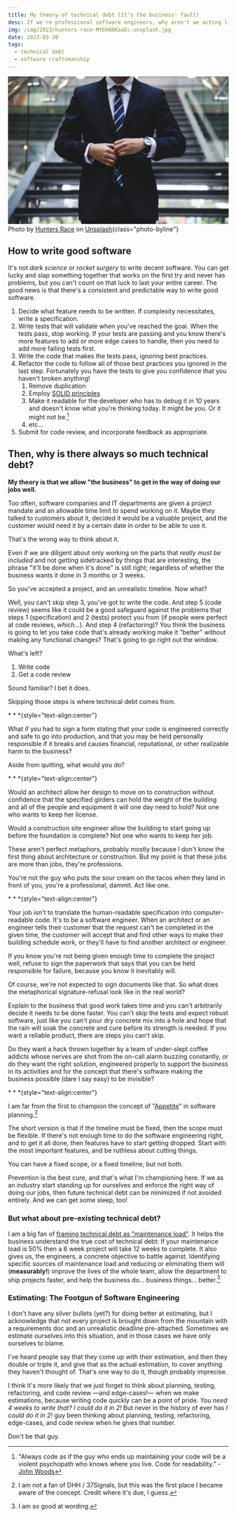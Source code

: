 ```yaml
---
title: My theory of technical debt (It's the business' fault)
desc: If we're professional software engineers, why aren't we acting like professionals?
img: /img/2023/hunters-race-MYbhN8KaaEc-unsplash.jpg
date: 2023-03-30
tags:
  - technical debt
  - software craftsmanship
---
```


![An old fashioned metal key](/img/2023/hunters-race-MYbhN8KaaEc-unsplash.jpg)
Photo by <a href="https://unsplash.com/@huntersrace?utm_source=unsplash&utm_medium=referral&utm_content=creditCopyText">Hunters Race</a> on <a href="https://unsplash.com/photos/MYbhN8KaaEc?utm_source=unsplash&utm_medium=referral&utm_content=creditCopyText">Unsplash</a>{class="photo-byline"}

## How to write good software

It's not _dark science_ or _rocket surgery_ to write decent software. You can get lucky and slap something together that works on the first try and never has problems, but you can't count on that luck to last your entire career. The good news is that there's a consistent and predictable way to write good software.

1. Decide what feature needs to be written. If complexity necessitates, write a specification.
2. Write tests that will validate when you've reached the goal. When the tests pass, stop working. If your tests are passing and you know there's more features to add or more edge cases to handle, then you need to add more failing tests first.
3. Write the code that makes the tests pass, ignoring best practices.
4. Refactor the code to follow all of those best practices you ignored in the last step. Fortunately you have the tests to give you confidence that you haven't broken anything!
   1. Remove duplication
   1. Employ [SOLID principles](https://en.wikipedia.org/wiki/SOLID)
   1. Make it readable for the developer who has to debug it in 10 years and doesn't know what you're thinking today. It might be you. Or it might not be.[^1]
   1. etc...
5. Submit for code review, and incorporate feedback as appropriate.

[^1]: "Always code as if the guy who ends up maintaining your code will be a violent psychopath who knows where you live. Code for readability." - [John Woods](https://stackoverflow.com/a/878436/751)

## Then, why is there always so much technical debt?

**My theory is that we allow "the business" to get in the way of doing our jobs well.**

Too often, software companies and IT departments are given a project mandate and an allowable time limit to spend working on it. Maybe they talked to customers about it, decided it would be a valuable project, and the customer would need it by a certain date in order to be able to use it.

That's the wrong way to think about it.

Even if we are diligent about only working on the parts that _really must be included_ and not getting sidetracked by things that are interesting, the phrase "it'll be done when it's done" is still right; regardless of whether the business wants it done in 3 months or 3 weeks.

So you've accepted a project, and an unrealistic timeline. Now what?

Well, you can't skip step 3, you've got to write the code. And step 5 (code review) seems like it could be a good safeguard against the problems that steps 1 (specification) and 2 (tests) protect you from (if people were perfect at code reviews, _which..._). And step 4 (refactoring)? You think the business is going to let you take code that's already working make it "better" without making any functional changes? That's going to go right out the window.

What's left?

1. Write code
2. Get a code review

Sound familiar? I bet it does.

Skipping those steps is where technical debt comes from.

\* \* \*{style="text-align:center"}

What if you had to sign a form stating that your code is engineered correctly and safe to go into production, and that you may be held personally responsible if it breaks and causes financial, reputational, or other realizable harm to the business?

Aside from quitting, what would you do?

\* \* \*{style="text-align:center"}

Would an architect allow her design to move on to construction without confidence that the specified girders can hold the weight of the building and all of the people and equipment it will one day need to hold? Not one who wants to keep her license.

Would a construction site engineer allow the building to start going up before the foundation is complete? Not one who wants to keep her job.

These aren't perfect metaphors, probably mostly because I don't know the first thing about architecture or construction. But my point is that these jobs are more than jobs, they're professions.

You're not the guy who puts the sour cream on the tacos when they land in front of you, you're a professional, dammit. Act like one.

\* \* \*{style="text-align:center"}

Your job isn't to translate the human-readable specification into computer-readable code. It's to be a software engineer. When an architect or an engineer tells their customer that the request can't be completed in the given time, the customer will accept that and find other ways to make their building schedule work, or they'll have to find another architect or engineer.

If you know you're not being given enough time to complete the project well, refuse to sign the paperwork that says that you can be held responsible for failure, because you know it inevitably will.

Of course, we're not expected to sign documents like that. So what does the metaphorical signature-refusal look like in the real world?

Explain to the business that good work takes time and you can't arbitrarily decide it needs to be done faster. You can't skip the tests and expect robust software, just like you can't pour dry concrete mix into a hole and hope that the rain will soak the concrete and cure before its strength is needed. If you want a reliable product, there are steps you can't skip.

Do they want a hack thrown together by a team of under-slept coffee addicts whose nerves are shot from the on-call alarm buzzing constantly, or do they want the right solution, engineered properly to support the business in its activities and for the concept that there's software making the business possible (dare I say easy) to be invisible?

\* \* \*{style="text-align:center"}

I am far from the first to champion the concept of "[Appetite](https://37signals.com/seven-shipping-principles#appetite)" in software planning.[^2]

[^2]: I am not a fan of DHH / 37Signals, but this was the first place I became aware of the concept. Credit where it's due, I guess.

The short version is that if the timeline must be fixed, then the scope must be flexible. If there's not enough time to do the software engineering right, and to get it all done, then features have to start getting dropped. Start with the most important features, and be ruthless about cutting things.

You can have a fixed scope, or a fixed timeline, but not both.

Prevention is the best cure, and that's what I'm championing here. If we as an industry start standing up for ourselves and enforce the right way of doing our jobs, then future technical debt can be minimized if not avoided entirely. And we can get some sleep, too!

### But what about pre-existing technical debt?

I am a big fan of [framing technical debt as "maintenance load"](https://stackoverflow.blog/2023/02/27/stop-saying-technical-debt/). It helps the business understand the true cost of technical debt: If your maintenance load is 50% then a 6 week project will take 12 weeks to complete. It also gives us, the engineers, a concrete objective to battle against. Identifying specific sources of maintenance load and reducing or eliminating them will (**measurably!**) improve the lives of the whole team, allow the department to ship projects faster, and help the business do... business things... better.[^3]

[^3]: I am so good at wording.

### Estimating: The Footgun of Software Engineering

I don't have any silver bullets (yet?) for doing better at estimating, but I acknowledge that not every project is brought down from the mountain with a requirements doc and an unrealistic deadline pre-attached. Sometimes we estimate ourselves into this situation, and in those cases we have only ourselves to blame.

I've heard people say that they come up with their estimation, and then they double or triple it, and give that as the actual estimation, to cover anything they haven't thought of. That's one way to do it, though probably imprecise.

I think it's more likely that we just forget to think about planning, testing, refactoring, and code review &mdash;and edge-cases!&mdash; when we make estimations, because writing code quickly can be a point of pride. _You need 4 weeks to write that? I could do it in 2!_ But never in the history of ever has _I could do it in 2!_ guy been thinking about planning, testing, refactoring, edge-cases, and code review when he gives that number.

Don't be that guy.
